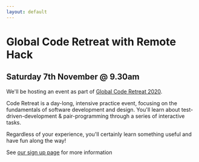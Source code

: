 ```yaml
---
layout: default
---
```


# Global Code Retreat with Remote Hack

## Saturday 7th November @ 9.30am

We'll be hosting an event as part of [Global Code Retreat 2020](https://www.coderetreat.org).

Code Retreat is a day-long, intensive practice event, focusing on the fundamentals of software development and design. You'll learn about test-driven-development & pair-programming through a series of interactive tasks.

Regardless of your experience, you'll certainly learn something useful and have fun along the way!

See [our sign up page](https://ti.to/remote-hack/global-code-retreat-with-remote-hack) for more information
